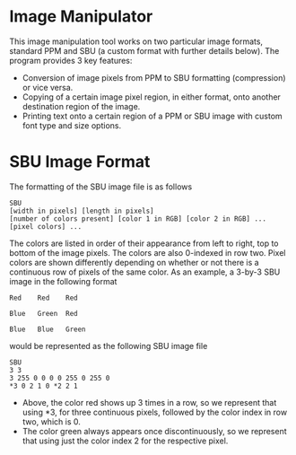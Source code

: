 # Image Manipulator

This image manipulation tool works on two particular image formats, standard PPM and SBU (a custom format with further details below). The program provides 3 key features:
- Conversion of image pixels from PPM to SBU formatting (compression) or vice versa.
- Copying of a certain image pixel region, in either format, onto another destination region of the image.
- Printing text onto a certain region of a PPM or SBU image with custom font type and size options.

# SBU Image Format
The formatting of the SBU image file is as follows
```
SBU
[width in pixels] [length in pixels]
[number of colors present] [color 1 in RGB] [color 2 in RGB] ...
[pixel colors] ...
```
The colors are listed in order of their appearance from left to right, top to bottom of the image pixels. The colors are also 0-indexed in row two. Pixel colors are shown differently depending on whether or not there is a continuous row of pixels of the same color. As an example, a 3-by-3 SBU image in the following format

```
Red    Red    Red

Blue   Green  Red

Blue   Blue   Green
```
would be represented as the following SBU image file
```
SBU
3 3
3 255 0 0 0 0 255 0 255 0
*3 0 2 1 0 *2 2 1
```
- Above, the color red shows up 3 times in a row, so we represent that using *3, for three continuous pixels, followed by the color index in row two, which is 0.
- The color green always appears once discontinuously, so we represent that using just the color index 2 for the respective pixel.
